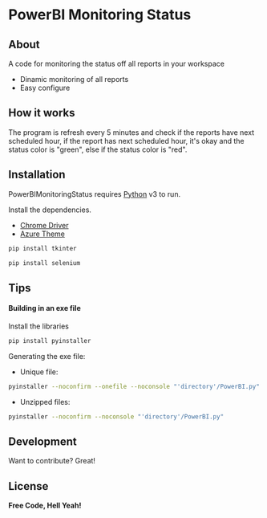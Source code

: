 # PowerBI Monitoring Status

## About

A code for monitoring the status off all reports in your workspace
- Dinamic monitoring of all reports
- Easy configure

## How it works

The program is refresh every 5 minutes and check if the reports have next scheduled hour, if the report has next scheduled hour, it's okay and the status color is "green", else if the status color is "red".


## Installation

PowerBIMonitoringStatus requires [Python](https://www.python.org/) v3 to run.

Install the dependencies.

 - [Chrome Driver](https://chromedriver.chromium.org/downloads)
 - [Azure Theme](https://github.com/rdbende/Azure-ttk-theme)

```sh
pip install tkinter
```

```sh
pip install selenium
```

## Tips

#### Building in an exe file

Install the libraries

```sh
pip install pyinstaller
```

Generating the exe file:

- Unique file:
```sh
pyinstaller --noconfirm --onefile --noconsole "'directory'/PowerBI.py"
```

- Unzipped files:
```sh
pyinstaller --noconfirm --noconsole "'directory'/PowerBI.py"
```
## Development

Want to contribute? Great!

## License

**Free Code, Hell Yeah!**

